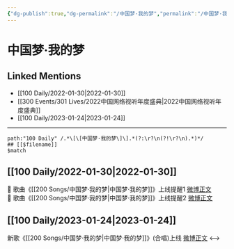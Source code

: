 ```yaml
---
{"dg-publish":true,"dg-permalink":"/中国梦·我的梦","permalink":"/中国梦·我的梦/","created":"2022-12-22T16:11:35.000+08:00","updated":"2023-04-10T15:31:03.339+08:00"}
---
```


# 中国梦·我的梦

## Linked Mentions
- [[100 Daily/2022-01-30\|2022-01-30]]
- [[300 Events/301 Lives/2022中国网络视听年度盛典\|2022中国网络视听年度盛典]]
- [[100 Daily/2023-01-24\|2023-01-24]]


---

```expander
path:"100 Daily" /.*\[\[中国梦·我的梦\]\].*(?:\r?\n(?!\r?\n).*)*/
## [[$filename]]
$match
```
## [[100 Daily/2022-01-30\|2022-01-30]]
💫 歌曲《[[200 Songs/中国梦·我的梦\|中国梦·我的梦]]》上线提醒1 [微博正文](https://m.weibo.cn/6466290670/4731363577824135)  
💫 歌曲《[[200 Songs/中国梦·我的梦\|中国梦·我的梦]]》上线提醒2 [微博正文](https://m.weibo.cn/6466290670/4731351662593924)
## [[100 Daily/2023-01-24\|2023-01-24]]
新歌《[[200 Songs/中国梦·我的梦\|中国梦·我的梦]]》(合唱)上线
[微博正文](https://m.weibo.cn/6466290670/4861428709989205)
<-->
